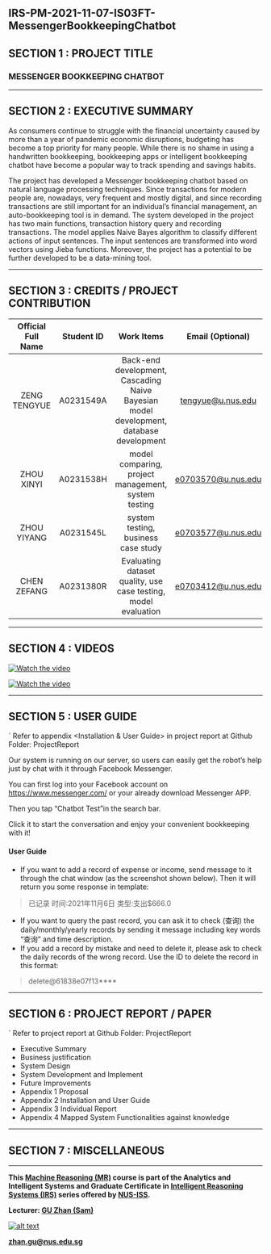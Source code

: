 ## IRS-PM-2021-11-07-IS03FT-MessengerBookkeepingChatbot

## SECTION 1 : PROJECT TITLE
### MESSENGER BOOKKEEPING CHATBOT 
------
## SECTION 2 : EXECUTIVE SUMMARY
As consumers continue to struggle with the financial uncertainty caused by more than a year of pandemic economic disruptions, budgeting has become a top priority for many people. While there is no shame in using a handwritten bookkeeping, bookkeeping apps or intelligent bookkeeping chatbot have become a popular way to track spending and savings habits.

The project has developed a Messenger bookkeeping chatbot based on natural language processing techniques. Since transactions for modern people are, nowadays, very frequent and mostly digital, and since recording transactions are still important for an individual’s financial management, an auto-bookkeeping tool is in demand. The system developed in the project has two main functions, transaction history query and recording transactions. The model applies Naive Bayes algorithm to classify different actions of input sentences. The input sentences are transformed into word vectors using Jieba functions. Moreover, the project has a potential to be further developed to be a data-mining tool.

----
## SECTION 3 : CREDITS / PROJECT CONTRIBUTION

| Official Full Name | Student ID | Work Items | Email (Optional) |
| :--: | :--: | :--: | :--: |
| ZENG TENGYUE | A0231549A | Back-end development, Cascading Naive Bayesian model development, database development | tengyue@u.nus.edu |
| ZHOU XINYI | A0231538H | model comparing, project management, system testing | e0703570@u.nus.edu |
| ZHOU YIYANG | A0231545L | system testing, business case study | e0703577@u.nus.edu |
| CHEN ZEFANG | A0231380R | Evaluating dataset quality, use case testing, model evaluation  | e0703412@u.nus.edu |

----
## SECTION 4 : VIDEOS
[![Watch the video](https://www.youtube.com/watch?v=RXM_PunUZbo/0.jpg)](https://www.youtube.com/watch?v=RXM_PunUZbo)

[![Watch the video](https://www.youtube.com/watch?v=NYM5bnKoLRQ/0.jpg)](https://www.youtube.com/watch?v=NYM5bnKoLRQ)

----
## SECTION 5 : USER GUIDE

` Refer to appendix <Installation & User Guide> in project report at Github Folder: ProjectReport

Our system is running on our server, so users can easily get the robot’s help just by chat with it through Facebook Messenger.

You can first log into your Facebook account on https://www.messenger.com/ or your already download Messenger APP.

Then you tap “Chatbot Test”in the search bar. 

Click it to start the conversation and enjoy your convenient bookkeeping with it!

#### User Guide

- If you want to add a record of expense or income, send message to it through the chat window (as the screenshot shown below). Then it will return you some response in template:

> 已记录
> 时间:2021年11月6日
> 类型:支出$666.0

- If you want to query the past record, you can ask it to check (查询) the daily/monthly/yearly records by sending it message including key words “查询” and time description.
- If you add a record by mistake and need to delete it, please ask to check the daily records of the wrong record. Use the ID to delete the record in this format: 

> delete@61838e07f13****

----
## SECTION 6 : PROJECT REPORT / PAPER

` Refer to project report at Github Folder: ProjectReport

- Executive Summary	
- Business justification	
- System Design	
- System Development and Implement	
- Future Improvements	
- Appendix 1 Proposal	
- Appendix 2 Installation and User Guide 	
- Appendix 3 Individual Report 	
- Appendix 4 Mapped System Functionalities against knowledge


----
## SECTION 7 : MISCELLANEOUS

----
**This [Machine Reasoning (MR)](https://www.iss.nus.edu.sg/executive-education/course/detail/machine-reasoning "Machine Reasoning") course is part of the Analytics and Intelligent Systems and Graduate Certificate in [Intelligent Reasoning Systems (IRS)](https://www.iss.nus.edu.sg/stackable-certificate-programmes/intelligent-systems "Intelligent Reasoning Systems") series offered by [NUS-ISS](https://www.iss.nus.edu.sg "Institute of Systems Science, National University of Singapore").**

**Lecturer: [GU Zhan (Sam)](https://www.iss.nus.edu.sg/about-us/staff/detail/201/GU%20Zhan "GU Zhan (Sam)")**

[![alt text](https://www.iss.nus.edu.sg/images/default-source/About-Us/7.6.1-teaching-staff/sam-website.tmb-.png "Let's check Sam' profile page")](https://www.iss.nus.edu.sg/about-us/staff/detail/201/GU%20Zhan)

**zhan.gu@nus.edu.sg**

